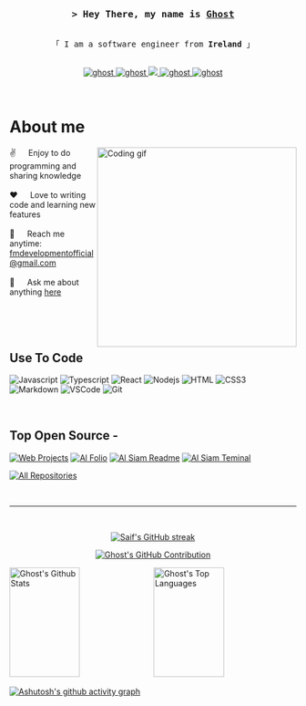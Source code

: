 <!-- Intro  -->
<h3 align="center">
        <samp>&gt; Hey There, my name is
                <b><a target="_blank" href="https://fivemdevelopment.myshopify.com/">Ghost</a></b>
        </samp>
</h3>


<p align="center"> 
  <samp>
    <br>
    「 I am a software engineer from <b>Ireland</b> 」
    <br>
    <br>
  </samp>
</p>

<p align="center">
 <a href="https://fivemdevelopment.myshopify.com" target="blank">
  <img src="https://img.shields.io/badge/Website-DC143C?style=for-the-badge&logo=medium&logoColor=white" alt="ghost" />
 </a>
 <a href="https://linkedin.com/" target="_blank">
  <img src="https://img.shields.io/badge/LinkedIn-0077B5?style=for-the-badge&logo=linkedin&logoColor=white" alt="ghost"/>
 </a>
 <!-- <a href="https://dev.to/Gh0st102" target="_blank">
  <img src="https://img.shields.io/badge/dev.to-0A0A0A?style=for-the-badge&logo=dev.to&logoColor=white" alt="ghost" />
 </a> -->
 <a href="https://x.com/FM_Networks" target="_blank">
  <img src="https://img.shields.io/badge/Twitter-1DA1F2?style=for-the-badge&logo=twitter&logoColor=white" />
 </a>
 <a href="https://instagram.com/error" target="_blank">
  <img src="https://img.shields.io/badge/Instagram-fe4164?style=for-the-badge&logo=instagram&logoColor=white" alt="ghost" />
 </a> 
 <a href="https://facebook.com/" target="_blank">
  <img src="https://img.shields.io/badge/Facebook-20BEFF?&style=for-the-badge&logo=facebook&logoColor=white" alt="ghost"  />
  </a> 
</p>
<br />

<!-- About Section -->
 # About me
 
<p>
 <img align="right" width="350" src="/assets/programmer.gif" alt="Coding gif" />
  
 ✌️ &emsp; Enjoy to do programming and sharing knowledge <br/><br/>
 ❤️ &emsp; Love to writing code and learning new features<br/><br/>
 📧 &emsp; Reach me anytime: fmdevelopmentofficial@gmail.com<br/><br/>
 💬 &emsp; Ask me about anything [here](https://discord.gg/z32cZuVFPu)

</p>

<br/>
<br/>
<br/>

## Use To Code

![Javascript](https://img.shields.io/badge/Javascript-F0DB4F?style=for-the-badge&labelColor=black&logo=javascript&logoColor=F0DB4F)
![Typescript](https://img.shields.io/badge/Typescript-007acc?style=for-the-badge&labelColor=black&logo=typescript&logoColor=007acc)
![React](https://img.shields.io/badge/-React-61DBFB?style=for-the-badge&labelColor=black&logo=react&logoColor=61DBFB)
![Nodejs](https://img.shields.io/badge/Nodejs-3C873A?style=for-the-badge&labelColor=black&logo=node.js&logoColor=3C873A)
![HTML](https://img.shields.io/badge/HTML5-E34F26?style=for-the-badge&logo=html5&logoColor=white)
![CSS3](https://img.shields.io/badge/CSS3-1572B6?style=for-the-badge&logo=css3&logoColor=white)
![Markdown](https://img.shields.io/badge/Markdown-000000?style=for-the-badge&logo=markdown&logoColor=white)
![VSCode](https://img.shields.io/badge/Visual_Studio-0078d7?style=for-the-badge&logo=visual%20studio&logoColor=white)
![Git](https://img.shields.io/badge/Git-F05032?style=for-the-badge&logo=git&logoColor=white)
<!-- ![Next.js](https://img.shields.io/badge/next.js-000000?style=for-the-badge&logo=nextdotjs&logoColor=white) -->
<!-- ![React Native](https://img.shields.io/badge/React_Native-20232A?style=for-the-badge&logo=react&logoColor=61DAFB) -->
<!-- ![Express.js](https://img.shields.io/badge/Express.js-000000?style=for-the-badge&logo=express&logoColor=white) -->
<!-- ![MongoDB](https://img.shields.io/badge/MongoDB-4EA94B?style=for-the-badge&logo=mongodb&logoColor=white) -->
<!-- ![SASS Badge](https://img.shields.io/badge/Sass-CC6699?style=for-the-badge&logo=sass&logoColor=white) -->
<!-- ![Ant-Design](https://img.shields.io/badge/AntDesign-0170FE?style=for-the-badge&logo=antdesign&logoColor=white) -->
<!-- ![Tailwind](https://img.shields.io/badge/Tailwind_CSS-092749?style=for-the-badge&logo=tailwindcss&logoColor=06B6D4&labelColor=000000) -->
<!-- ![Bootstrap](https://img.shields.io/badge/Bootstrap-563D7C?style=for-the-badge&logo=bootstrap&logoColor=white) -->
<!-- ![Strapi](https://img.shields.io/badge/strapi-2E7EEA?style=for-the-badge&logo=strapi&logoColor=white) -->
<!-- ![Redux](https://img.shields.io/badge/Redux-593D88?style=for-the-badge&logo=redux&logoColor=white) -->
<!-- ![React Query](https://img.shields.io/badge/-React_Query-FF4154?style=for-the-badge&logo=react%20query&logoColor=white) -->

<br/>

## Top Open Source -
[![Web Projects](https://github-readme-stats.vercel.app/api/pin/?username=Gh0st102&repo=web-projects&border_color=7F3FBF&bg_color=0D1117&title_color=C9D1D9&text_color=8B949E&icon_color=7F3FBF)](https://github.com/Gh0st102/web-projects)
[![Al Folio](https://github-readme-stats.vercel.app/api/pin/?username=Gh0st102&repo=al-folio&border_color=7F3FBF&bg_color=0D1117&title_color=C9D1D9&text_color=8B949E&icon_color=7F3FBF)](https://github.com/Gh0st102/al-folio)
[![Al Siam Readme](https://github-readme-stats.vercel.app/api/pin/?username=Gh0st102&repo=Gh0st102&border_color=7F3FBF&bg_color=0D1117&title_color=C9D1D9&text_color=8B949E&icon_color=7F3FBF)](https://github.com/Gh0st102/Gh0st102)
[![Al Siam Teminal](https://github-readme-stats.vercel.app/api/pin/?username=Gh0st102&repo=Gh0st102.github.io&border_color=7F3FBF&bg_color=0D1117&title_color=C9D1D9&text_color=8B949E&icon_color=7F3FBF)](https://github.com/Gh0st102/Gh0st102.github.io)

<p align="left">
  <a href="https://github.com/Gh0st102?tab=repositories" target="_blank"><img alt="All Repositories" title="All Repositories" src="https://img.shields.io/badge/-All%20Repos-2962FF?style=for-the-badge&logo=koding&logoColor=white"/></a>
</p>

<br/>
<hr/>
<br/>

<p align="center">
  <a href="https://github.com/Gh0st102">
    <img src="https://github-readme-streak-stats.herokuapp.com/?user=Gh0st102&theme=radical&border=7F3FBF&background=0D1117" alt="Saif's GitHub streak"/>
  </a>
</p>

<p align="center">
  <a href="https://github.com/Gh0st102">
    <img src="https://github-profile-summary-cards.vercel.app/api/cards/profile-details?username=Gh0st102&theme=radical" alt="Ghost's GitHub Contribution"/>
  </a>
</p>

<a> 
    <a href="https://github.com/Gh0st102"><img alt="Ghost's Github Stats" src="https://denvercoder1-github-readme-stats.vercel.app/api?username=Gh0st102&show_icons=true&count_private=true&theme=react&border_color=7F3FBF&bg_color=0D1117&title_color=F85D7F&icon_color=F8D866" height="192px" width="49.5%"/></a>
  <a href="https://github.com/Gh0st102"><img alt="Ghost's Top Languages" src="https://denvercoder1-github-readme-stats.vercel.app/api/top-langs/?username=Gh0st102&langs_count=8&layout=compact&theme=react&border_color=7F3FBF&bg_color=0D1117&title_color=F85D7F&icon_color=F8D866" height="192px" width="49.5%"/></a>
  <br/>
</a>

[![Ashutosh's github activity graph](https://github-readme-activity-graph.vercel.app/graph?username=Gh0st102&bg_color=6d5379&color=000000&line=a204dc&point=403d3d&area=true&hide_border=true)](https://github.com/ashutosh00710/github-readme-activity-graph)
